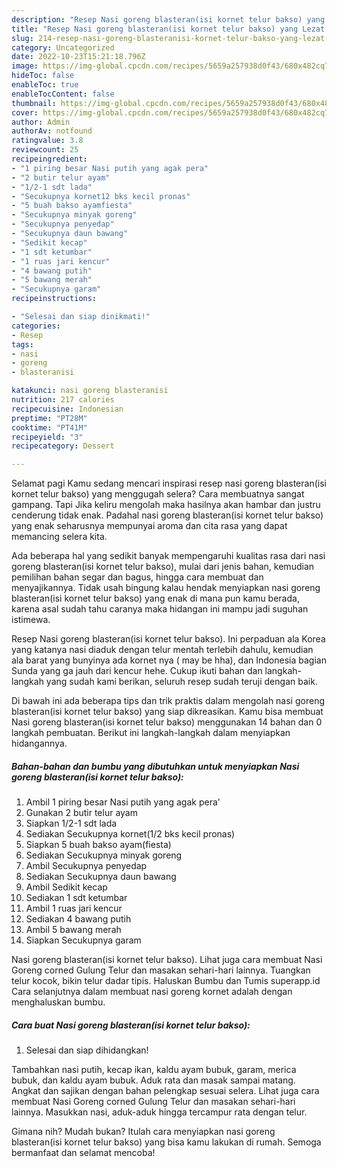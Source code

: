 ```yaml
---
description: "Resep Nasi goreng blasteran(isi kornet telur bakso) yang Lezat Sekali"
title: "Resep Nasi goreng blasteran(isi kornet telur bakso) yang Lezat Sekali"
slug: 214-resep-nasi-goreng-blasteranisi-kornet-telur-bakso-yang-lezat-sekali
category: Uncategorized
date: 2022-10-23T15:21:18.796Z
image: https://img-global.cpcdn.com/recipes/5659a257938d0f43/680x482cq70/nasi-goreng-blasteranisi-kornet-telur-bakso-foto-resep-utama.jpg
hideToc: false
enableToc: true
enableTocContent: false
thumbnail: https://img-global.cpcdn.com/recipes/5659a257938d0f43/680x482cq70/nasi-goreng-blasteranisi-kornet-telur-bakso-foto-resep-utama.jpg
cover: https://img-global.cpcdn.com/recipes/5659a257938d0f43/680x482cq70/nasi-goreng-blasteranisi-kornet-telur-bakso-foto-resep-utama.jpg
author: Admin
authorAv: notfound
ratingvalue: 3.8
reviewcount: 25
recipeingredient:
- "1 piring besar Nasi putih yang agak pera"
- "2 butir telur ayam"
- "1/2-1 sdt lada"
- "Secukupnya kornet12 bks kecil pronas"
- "5 buah bakso ayamfiesta"
- "Secukupnya minyak goreng"
- "Secukupnya penyedap"
- "Secukupnya daun bawang"
- "Sedikit kecap"
- "1 sdt ketumbar"
- "1 ruas jari kencur"
- "4 bawang putih"
- "5 bawang merah"
- "Secukupnya garam"
recipeinstructions:

- "Selesai dan siap dinikmati!"
categories:
- Resep
tags:
- nasi
- goreng
- blasteranisi

katakunci: nasi goreng blasteranisi 
nutrition: 217 calories
recipecuisine: Indonesian
preptime: "PT28M"
cooktime: "PT41M"
recipeyield: "3"
recipecategory: Dessert

---
```



Selamat pagi Kamu sedang mencari inspirasi resep nasi goreng blasteran(isi kornet telur bakso) yang menggugah selera? Cara membuatnya sangat gampang. Tapi Jika keliru mengolah maka hasilnya akan hambar dan justru cenderung tidak enak. Padahal nasi goreng blasteran(isi kornet telur bakso) yang enak seharusnya mempunyai aroma dan cita rasa yang dapat memancing selera kita.


Ada beberapa hal yang sedikit banyak mempengaruhi kualitas rasa dari nasi goreng blasteran(isi kornet telur bakso), mulai dari jenis bahan, kemudian pemilihan bahan segar dan bagus, hingga cara membuat dan menyajikannya. Tidak usah bingung kalau hendak menyiapkan nasi goreng blasteran(isi kornet telur bakso) yang enak di mana pun kamu berada, karena asal sudah tahu caranya maka hidangan ini mampu jadi suguhan istimewa.

Resep Nasi goreng blasteran(isi kornet telur bakso). Ini perpaduan ala Korea yang katanya nasi diaduk dengan telur mentah terlebih dahulu, kemudian ala barat yang bunyinya ada kornet nya ( may be hha), dan Indonesia bagian Sunda yang ga jauh dari kencur hehe. Cukup ikuti bahan dan langkah-langkah yang sudah kami berikan, seluruh resep sudah teruji dengan baik.


Di bawah ini ada beberapa tips dan trik praktis dalam mengolah nasi goreng blasteran(isi kornet telur bakso) yang siap dikreasikan. Kamu bisa membuat Nasi goreng blasteran(isi kornet telur bakso) menggunakan 14 bahan dan 0 langkah pembuatan. Berikut ini langkah-langkah dalam menyiapkan hidangannya.

<!--inarticleads1-->

##### Bahan-bahan dan bumbu yang dibutuhkan untuk menyiapkan Nasi goreng blasteran(isi kornet telur bakso):

1. Ambil 1 piring besar Nasi putih yang agak pera&#39;
1. Gunakan 2 butir telur ayam
1. Siapkan 1/2-1 sdt lada
1. Sediakan Secukupnya kornet(1/2 bks kecil pronas)
1. Siapkan 5 buah bakso ayam(fiesta)
1. Sediakan Secukupnya minyak goreng
1. Ambil Secukupnya penyedap
1. Sediakan Secukupnya daun bawang
1. Ambil Sedikit kecap
1. Sediakan 1 sdt ketumbar
1. Ambil 1 ruas jari kencur
1. Sediakan 4 bawang putih
1. Ambil 5 bawang merah
1. Siapkan Secukupnya garam


Nasi goreng blasteran(isi kornet telur bakso). Lihat juga cara membuat Nasi Goreng corned Gulung Telur dan masakan sehari-hari lainnya. Tuangkan telur kocok, bikin telur dadar tipis. Haluskan Bumbu dan Tumis superapp.id Cara selanjutnya dalam membuat nasi goreng kornet adalah dengan menghaluskan bumbu. 

<!--inarticleads2-->

##### Cara buat Nasi goreng blasteran(isi kornet telur bakso):


1. Selesai dan siap dihidangkan!

Tambahkan nasi putih, kecap ikan, kaldu ayam bubuk, garam, merica bubuk, dan kaldu ayam bubuk. Aduk rata dan masak sampai matang. Angkat dan sajikan dengan bahan pelengkap sesuai selera. Lihat juga cara membuat Nasi Goreng corned Gulung Telur dan masakan sehari-hari lainnya. Masukkan nasi, aduk-aduk hingga tercampur rata dengan telur. 

Gimana nih? Mudah bukan? Itulah cara menyiapkan nasi goreng blasteran(isi kornet telur bakso) yang bisa kamu lakukan di rumah. Semoga bermanfaat dan selamat mencoba!
